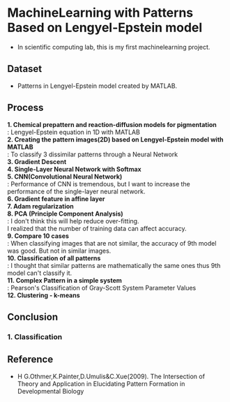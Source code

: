 # MachineLearning with Patterns Based on Lengyel-Epstein model
- In scientific computing lab, this is my first machinelearning project.

## Dataset
- Patterns in Lengyel-Epstein model created by MATLAB.


## Process
__1. Chemical prepattern and reaction-diffusion models for pigmentation__   
    : Lengyel-Epstein equation in 1D with MATLAB  
__2. Creating the pattern images(2D) based on Lengyel-Epstein model with MATLAB__    
    : To classify 3 dissimilar patterns through a Neural Network    
__3. Gradient Descent__  
__4. Single-Layer Neural Network with Softmax__  
__5. CNN(Convolutional Neural Network)__    
    : Performance of CNN is tremendous, but I want to increase the performance of the single-layer neural network.  
__6. Gradient feature in affine layer__  
__7. Adam regularization__    
__8. PCA (Principle Component Analysis)__    
    : I don't think this will help reduce over-fitting.  
I realized that the number of training data can affect accuracy.    
__9. Compare 10 cases__    
    : When classifying images that are not similar, the accuracy of 9th model was good. But not in similar images.  
__10. Classification of all patterns__    
    : I thought that similar patterns are mathematically the same ones thus 9th model can't classify it.  
__11. Complex Pattern in a simple system__    
    : Pearson's Classification of Gray-Scott System Parameter Values  
__12. Clustering - k-means__  

## Conclusion
### 1. Classification


## Reference
- H G.Othmer,K.Painter,D.Umulis&C.Xue(2009). The Intersection of Theory and Application in Elucidating Pattern Formation in Developmental Biology
